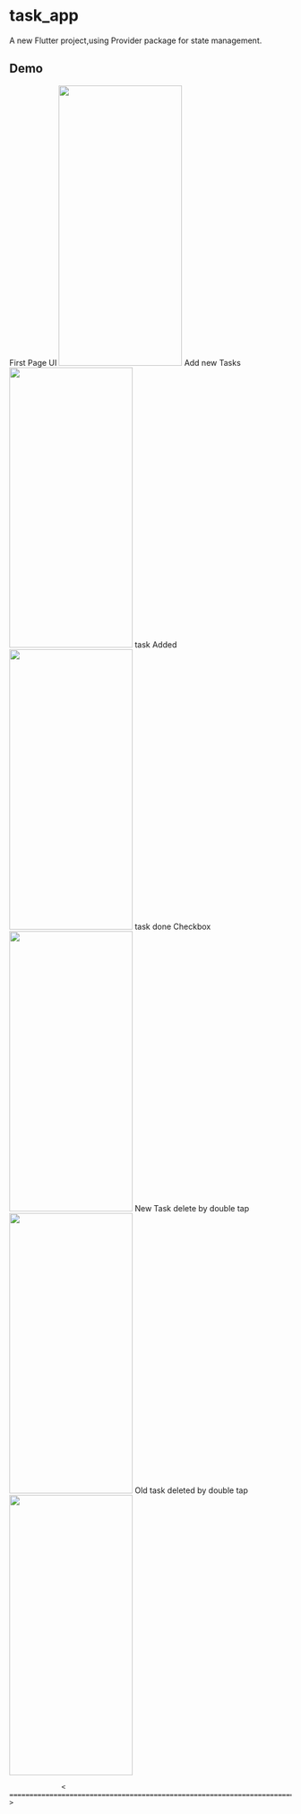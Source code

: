 # task_app

A new Flutter project,using Provider package for state management. 

## Demo

First Page UI
<img src="https://user-images.githubusercontent.com/84500378/182780600-2155c060-bd7d-430e-81f4-859ffd07575c.jpg" width="220" height="500">
Add new Tasks
<img src="https://user-images.githubusercontent.com/84500378/182780657-d1c2494b-3587-4fad-a995-6d7cc1e5b296.jpg" width="220" height="500">
task Added
<img src="https://user-images.githubusercontent.com/84500378/182780659-ecac65fc-5037-4a2a-b77f-f1eee0e9ca89.jpg" width="220" height="500">
task done Checkbox 
<img src="https://user-images.githubusercontent.com/84500378/182780660-4dd76eb7-b0d7-400a-93a1-81062f81842c.jpg" width="220" height="500">
New Task delete by double tap
<img src="https://user-images.githubusercontent.com/84500378/182780662-f12b9ac4-0277-4106-8dc7-28f34538c284.jpg" width="220" height="500">
Old task deleted by double tap
<img src="https://user-images.githubusercontent.com/84500378/182780667-30db85b0-6a71-4f90-a825-557ef4062004.jpg" width="220" height="500">


                 <  ========================================================================  >
